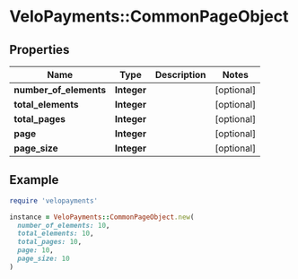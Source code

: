 # VeloPayments::CommonPageObject

## Properties

| Name | Type | Description | Notes |
| ---- | ---- | ----------- | ----- |
| **number_of_elements** | **Integer** |  | [optional] |
| **total_elements** | **Integer** |  | [optional] |
| **total_pages** | **Integer** |  | [optional] |
| **page** | **Integer** |  | [optional] |
| **page_size** | **Integer** |  | [optional] |

## Example

```ruby
require 'velopayments'

instance = VeloPayments::CommonPageObject.new(
  number_of_elements: 10,
  total_elements: 10,
  total_pages: 10,
  page: 10,
  page_size: 10
)
```

